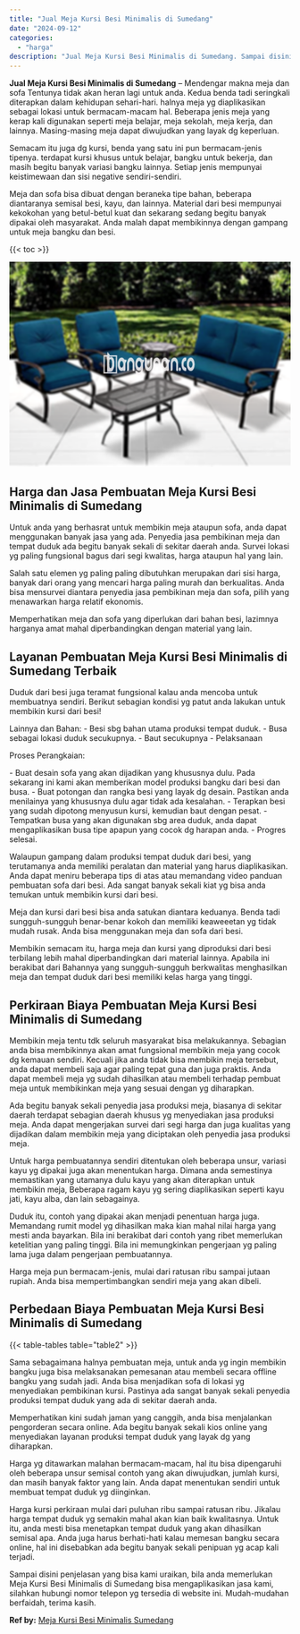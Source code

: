 ```yaml
---
title: "Jual Meja Kursi Besi Minimalis di Sumedang"
date: "2024-09-12"
categories: 
  - "harga"
description: "Jual Meja Kursi Besi Minimalis di Sumedang. Sampai disini penjelasan yang bisa kami uraikan, bila anda memerlukan Meja Kursi Besi Minimalis di Sumedang bisa..."
---
```


**Jual Meja Kursi Besi Minimalis di Sumedang** – Mendengar makna meja dan sofa Tentunya tidak akan heran lagi untuk anda. Kedua benda tadi seringkali diterapkan dalam kehidupan sehari-hari. halnya meja yg diaplikasikan sebagai lokasi untuk bermacam-macam hal. Beberapa jenis meja yang kerap kali digunakan seperti meja belajar, meja sekolah, meja kerja, dan lainnya. Masing-masing meja dapat diwujudkan yang layak dg keperluan.

Semacam itu juga dg kursi, benda yang satu ini pun bermacam-jenis tipenya. terdapat kursi khusus untuk belajar, bangku untuk bekerja, dan masih begitu banyak variasi bangku lainnya. Setiap jenis mempunyai keistimewaan dan sisi negative sendiri-sendiri.

Meja dan sofa bisa dibuat dengan beraneka tipe bahan, beberapa diantaranya semisal besi, kayu, dan lainnya. Material dari besi mempunyai kekokohan yang betul-betul kuat dan sekarang sedang begitu banyak dipakai oleh masyarakat. Anda malah dapat membikinnya dengan gampang untuk meja bangku dan besi.

{{< toc >}}

![Jual Meja Kursi Besi Minimalis di Sumedang](/images/jual-meja-besi-murah04.png)

## Harga dan Jasa Pembuatan Meja Kursi Besi Minimalis di Sumedang

Untuk anda yang berhasrat untuk membikin meja ataupun sofa, anda dapat menggunakan banyak jasa yang ada. Penyedia jasa pembikinan meja dan tempat duduk ada begitu banyak sekali di sekitar daerah anda. Survei lokasi yg paling fungsional bagus dari segi kwalitas, harga ataupun hal yang lain.

Salah satu elemen yg paling paling dibutuhkan merupakan dari sisi harga, banyak dari orang yang mencari harga paling murah dan berkualitas. Anda bisa mensurvei diantara penyedia jasa pembikinan meja dan sofa, pilih yang menawarkan harga relatif ekonomis.

Memperhatikan meja dan sofa yang diperlukan dari bahan besi, lazimnya harganya amat mahal diperbandingkan dengan material yang lain.

## Layanan Pembuatan Meja Kursi Besi Minimalis di Sumedang Terbaik

Duduk dari besi juga teramat fungsional kalau anda mencoba untuk membuatnya sendiri. Berikut sebagian kondisi yg patut anda lakukan untuk membikin kursi dari besi!

Lainnya dan Bahan: - Besi sbg bahan utama produksi tempat duduk. - Busa sebagai lokasi duduk secukupnya. - Baut secukupnya - Pelaksanaan

Proses Perangkaian:

\- Buat desain sofa yang akan dijadikan yang khususnya dulu. Pada sekarang ini kami akan memberikan model produksi bangku dari besi dan busa. - Buat potongan dan rangka besi yang layak dg desain. Pastikan anda menilainya yang khususnya dulu agar tidak ada kesalahan. - Terapkan besi yang sudah dipotong menyusun kursi, kemudian baut dengan pesat. - Tempatkan busa yang akan digunakan sbg area duduk, anda dapat mengaplikasikan busa tipe apapun yang cocok dg harapan anda. - Progres selesai.

Walaupun gampang dalam produksi tempat duduk dari besi, yang terutamanya anda memiliki peralatan dan material yang harus diaplikasikan. Anda dapat meniru beberapa tips di atas atau memandang video panduan pembuatan sofa dari besi. Ada sangat banyak sekali kiat yg bisa anda temukan untuk membikin kursi dari besi.

Meja dan kursi dari besi bisa anda satukan diantara keduanya. Benda tadi sungguh-sungguh benar-benar kokoh dan memiliki keaweeetan yg tidak mudah rusak. Anda bisa menggunakan meja dan sofa dari besi.

Membikin semacam itu, harga meja dan kursi yang diproduksi dari besi terbilang lebih mahal diperbandingkan dari material lainnya. Apabila ini berakibat dari Bahannya yang sungguh-sungguh berkwalitas menghasilkan meja dan tempat duduk dari besi memiliki kelas harga yang tinggi.

## Perkiraan Biaya Pembuatan Meja Kursi Besi Minimalis di Sumedang

Membikin meja tentu tdk seluruh masyarakat bisa melakukannya. Sebagian anda bisa membikinnya akan amat fungsional membikin meja yang cocok dg kemauan sendiri. Kecuali jika anda tidak bisa membikin meja tersebut, anda dapat membeli saja agar paling tepat guna dan juga praktis. Anda dapat membeli meja yg sudah dihasilkan atau membeli terhadap pembuat meja untuk membikinkan meja yang sesuai dengan yg diharapkan.

Ada begitu banyak sekali penyedia jasa produksi meja, biasanya di sekitar daerah terdapat sebagian daerah khusus yg menyediakan jasa produksi meja. Anda dapat mengerjakan survei dari segi harga dan juga kualitas yang dijadikan dalam membikin meja yang diciptakan oleh penyedia jasa produksi meja.

Untuk harga pembuatannya sendiri ditentukan oleh beberapa unsur, variasi kayu yg dipakai juga akan menentukan harga. Dimana anda semestinya memastikan yang utamanya dulu kayu yang akan diterapkan untuk membikin meja, Beberapa ragam kayu yg sering diaplikasikan seperti kayu jati, kayu alba, dan lain sebagainya.

Duduk itu, contoh yang dipakai akan menjadi penentuan harga juga. Memandang rumit model yg dihasilkan maka kian mahal nilai harga yang mesti anda bayarkan. Bila ini berakibat dari contoh yang ribet memerlukan ketelitian yang paling tinggi. Bila ini memungkinkan pengerjaan yg paling lama juga dalam pengerjaan pembuatannya.

Harga meja pun bermacam-jenis, mulai dari ratusan ribu sampai jutaan rupiah. Anda bisa mempertimbangkan sendiri meja yang akan dibeli.

## Perbedaan Biaya Pembuatan Meja Kursi Besi Minimalis di Sumedang

{{< table-tables table="table2" >}}

Sama sebagaimana halnya pembuatan meja, untuk anda yg ingin membikin bangku juga bisa melaksanakan pemesanan atau membeli secara offline bangku yang sudah jadi. Anda bisa menjadikan sofa di lokasi yg menyediakan pembikinan kursi. Pastinya ada sangat banyak sekali penyedia produksi tempat duduk yang ada di sekitar daerah anda.

Memperhatikan kini sudah jaman yang canggih, anda bisa menjalankan pengorderan secara online. Ada begitu banyak sekali kios online yang menyediakan layanan produksi tempat duduk yang layak dg yang diharapkan.

Harga yg ditawarkan malahan bermacam-macam, hal itu bisa dipengaruhi oleh beberapa unsur semisal contoh yang akan diwujudkan, jumlah kursi, dan masih banyak faktor yang lain. Anda dapat menentukan sendiri untuk membuat tempat duduk yg diinginkan.

Harga kursi perkiraan mulai dari puluhan ribu sampai ratusan ribu. Jikalau harga tempat duduk yg semakin mahal akan kian baik kwalitasnya. Untuk itu, anda mesti bisa menetapkan tempat duduk yang akan dihasilkan semisal apa. Anda juga harus berhati-hati kalau memesan bangku secara online, hal ini disebabkan ada begitu banyak sekali penipuan yg acap kali terjadi.

Sampai disini penjelasan yang bisa kami uraikan, bila anda memerlukan Meja Kursi Besi Minimalis di Sumedang bisa mengaplikasikan jasa kami, silahkan hubungi nomor telepon yg tersedia di website ini. Mudah-mudahan berfaidah, terima kasih.

**Ref by:** [Meja Kursi Besi Minimalis Sumedang](https://id.wikipedia.org/wiki/Meja)
